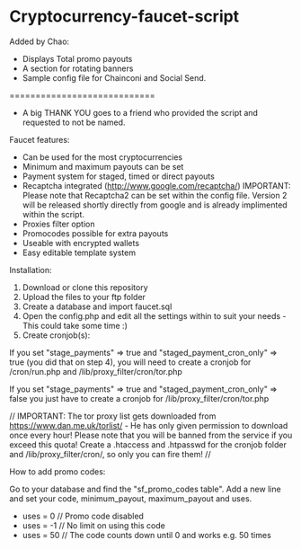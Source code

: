 Cryptocurrency-faucet-script
============================
Added by Chao:

- Displays Total promo payouts
- A section for rotating banners
- Sample config file for Chainconi and Social Send.

============================
* A big THANK YOU goes to a friend who provided the script and requested to not be named.

Faucet features:

- Can be used for the most cryptocurrencies
- Minimum and maximum payouts can be set
- Payment system for staged, timed or direct payouts
- Recaptcha integrated (http://www.google.com/recaptcha/) IMPORTANT: Please note that Recaptcha2 can be set within the config file. Version 2 will be released shortly directly from google and is already implimented within the script.
- Proxies filter option
- Promocodes possible for extra payouts
- Useable with encrypted wallets
- Easy editable template system


Installation:

1. Download or clone this repository
2. Upload the files to your ftp folder
3. Create a database and import faucet.sql
4. Open the config.php and edit all the settings within to suit your needs - This could take some time :)
5. Create cronjob(s):

If you set "stage_payments" => true and "staged_payment_cron_only" => true (you did that on step 4), you will need to create a cronjob for /cron/run.php and /lib/proxy_filter/cron/tor.php

If you set "stage_payments" => true and "staged_payment_cron_only" => false you just have to create a cronjob for /lib/proxy_filter/cron/tor.php

// IMPORTANT: The tor proxy list gets downloaded from https://www.dan.me.uk/torlist/ - He has only given permission to download once every hour! Please note that you will be banned from the service if you exceed this quota! Create a .htaccess and .htpasswd for the cronjob folder and /lib/proxy_filter/cron/, so only you can fire them! //


How to add promo codes:

Go to your database and find the "sf_promo_codes table". Add a new line and set your code, minimum_payout, maximum_payout and uses.

- uses = 0 // Promo code disabled
- uses = -1 // No limit on using this code
- uses = 50 // The code counts down until 0 and works e.g. 50 times

